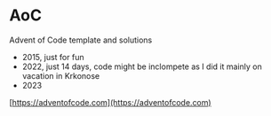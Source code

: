 # AoC

Advent of Code template and solutions

- 2015, just for fun
- 2022, just 14 days, code might be inclompete as I did it mainly on vacation in Krkonose
- 2023

[https://adventofcode.com](https://adventofcode.com)
